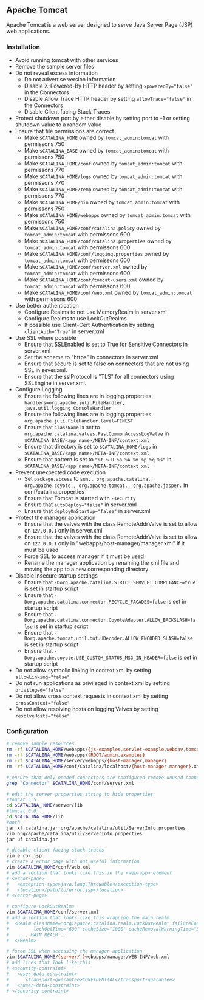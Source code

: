 ## Apache Tomcat

Apache Tomcat is a web server designed to serve Java Server Page (JSP) web applications.


### Installation

* Avoid running tomcat with other services
* Remove the sample server files
* Do not reveal excess information
	- Do not advertise version information
	- Disable X-Powered-By HTTP header by setting `xpoweredBy="false"` in the Connectors
	- Disable Allow Trace HTTP header by setting `allowTrace="false"` in the Connectors
	- Disable Client facing Stack Traces
* Protect shutdown port by either disable by setting port to -1 or setting shutdown value to a random value
* Ensure that file permissions are correct
	- Make `$CATALINA_HOME` owned by `tomcat_admin:tomcat` with permissons 750
	- Make `$CATALINA_BASE` owned by `tomcat_admin:tomcat` with permissons 750
	- Make `$CATALINA_HOME/conf` owned by `tomcat_admin:tomcat` with permissons 770
	- Make `$CATALINA_HOME/logs` owned by `tomcat_admin:tomcat` with permissons 770
	- Make `$CATALINA_HOME/temp` owned by `tomcat_admin:tomcat` with permissons 770
	- Make `$CATALINA_HOME/bin` owned by `tomcat_admin:tomcat` with permissons 750
	- Make `$CATALINA_HOME/webapps` owned by `tomcat_admin:tomcat` with permissons 750
	- Make `$CATALINA_HOME/conf/catalina.policy` owned by `tomcat_admin:tomcat` with permissons 600
	- Make `$CATALINA_HOME/conf/catalina.properties` owned by `tomcat_admin:tomcat` with permissons 600
	- Make `$CATALINA_HOME/conf/logging.properties` owned by `tomcat_admin:tomcat` with permissons 600
	- Make `$CATALINA_HOME/conf/server.xml` owned by `tomcat_admin:tomcat` with permissons 600
	- Make `$CATALINA_HOME/conf/tomcat-users.xml` owned by `tomcat_admin:tomcat` with permissons 600
	- Make `$CATALINA_HOME/conf/web.xml` owned by `tomcat_admin:tomcat` with permissons 600
* Use better authentication
	- Configure Realms to not use MemoryRealm in server.xml
	- Configure Realms to use LockOutRealms
	- If possible use Client-Cert Authentication by setting `clientAuth="True"` in server.xml
* Use SSL where possible
	- Ensure that SSLEnabled is set to True for Sensitive Connectors in server.xml
	- Set the scheme to "https" in connectors in server.xml
	- Ensure that secure is set to false on connectors that are not using SSL in sever.xml.
	- Ensure that the sslProtocol is "TLS" for all connectors using SSLEngine in server.xml.
* Configure Logging
	- Ensure the following lines are in logging.properties `handlers=org.apache.juli.FileHandler, java.util.logging.ConsoleHandler`
	- Ensure the following lines are in logging.properties `org.apache.juli.FileHandler.level=FINEST`
	- Ensure that `className` is set to `org.apache.catalina.valves.FastCommonAccessLogValve` in `$CATALINA_BASE/<app name>/META-INF/context.xml`
	- Ensure that directory is set to `$CATALINA_HOME/logs` in `$CATALINA_BASE/<app name>/META-INF/context.xml`
	- Ensure that pattern is set to `"%t % U %a %A %m %p %q %s"` in `$CATALINA_BASE/<app name>/META-INF/context.xml`
* Prevent unexpected code execution
	- Set `package.access` to `sun., org.apache.catalina., org.apache.coyote., org.apache.tomcat., org.apache.jasper.` in conf/catalina.properties
	- Ensure that Tomcat is started with `-security`
	- Ensure that `autoDeploy="false"` in server.xml
	- Ensure that `deployOnStartup="false"` in server.xml
* Protect the manager application
	- Ensure that the valves with the class RemoteAddrValve is set to allow on `127.0.0.1` only in server.xml
	- Ensure that the valves with the class RemoteAddrValve is set to allow on `127.0.0.1` only in "webapps/host-manager/manager.xml" if it must be used
	- Force SSL to access manager if it must be used
	- Rename the manager application by renaming the xml file and moving the app to a new corresponding directory
* Disable insecure startup settings
	- Ensure that `-Dorg.apache.catalina.STRICT_SERVLET_COMPLIANCE=true` is set in startup script
	- Ensure that `-Dorg.apache.catalina.connector.RECYCLE_FACADES=false` is set in startup script
	- Ensure that `-Dorg.apache.catalina.connector.CoyoteAdapter.ALLOW_BACKSLASH=false` is set in startup script
	- Ensure that `-Dorg.apache.tomcat.util.buf.UDecoder.ALLOW_ENCODED_SLASH=false` is set in startup script
	- Ensure that `-Dorg.apache.coyote.USE_CUSTOM_STATUS_MSG_IN_HEADER=false` is set in startup script
* Do not allow symbolic linking in context.xml by setting `allowLinking="false"`
* Do not run applications as privileged in context.xml by setting `privileged="false"`
* Do not allow cross context requests in context.xml by setting `crossContext="false"`
* Do not allow resolving hosts on logging Valves by setting `resolveHosts="false"`


### Configuration

```sh
# remove sample resources
rm -rf $CATALINA_HOME/webapps/{js-examples,servlet-example,webdav,tomcat-docs,balancer}
rm -rf $CATALINA_HOME/webapps/{ROOT/admin,examples}
rm -rf $CATALINA_HOME/server/webapps/{host-manager,manager}
rm -rf $CATALINA_HOME/conf/Catalina/localhost/{host-manager,manager}.xml

# ensure that only needed connectors are configured remove unused connectors
grep "Connector" $CATALINA_HOME/conf/server.xml

# edit the server properties string to hide properties
#tomcat 5.5
cd $CATALINA_HOME/server/lib
#tomcat 6.0
cd $CATALINA_HOME/lib
#both
jar xf catalina.jar org/apache/catalina/util/ServerInfo.properties
vim org/apache/catalina/util/ServerInfo.properties
jar uf catalina.jar

# disable client facing stack traces
vim error.jsp
# create a error page with out useful information
vim $CATALINA_HOME/conf/web.xml
# add a section that looks like this in the <web-app> element
# <error-page>
#   <exception-type>java.lang.Throwable</exception-type>
#   <location>/path/to/error.jsp</location>
# </error-page>

# configure LockOutRealms
vim $CATALINA_HOME/conf/server.xml
# add a section that looks like this wrapping the main realm
#  <Realm className="org.apache.catalina.realm.LockOutRealm" failureCount="3"
#         lockOutTime="600" cacheSize="1000" cacheRemovalWarningTime="3600">
#    ... MAIN REALM ...
#  </Realm>

# force SSL when accessing the manager application
vim $CATALINA_HOME/{server/,}webapps/manager/WEB-INF/web.xml
# add lines that look like this
# <security-contraint>
#   <user-data-constraint>
#      <transport-guarantee>CONFIDENTIAL</transport-guarantee>
#   </user-data-constraint>
# </security-contraint>
```
